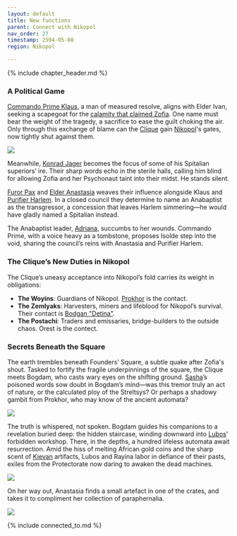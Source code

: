 ```yaml
---
layout: default
title: New functions
parent: Connect with Nikopol
nav_order: 27
timestamp: 2594-05-08
region: Nikopol

---
```


{% include chapter_header.md %}

### A Political Game

[Commando Prime Klaus](../../people/ProtectorateClique/ComPrimeKlaus.md), a man of measured resolve, aligns with Elder Ivan, seeking a scapegoat for the [calamity that claimed Zofia](InNikopol01.md). One name must bear the weight of the tragedy, a sacrifice to ease the guilt choking the air. Only through this exchange of blame can the [Clique](../../people/ProtectorateClique/index.md) gain [Nikopol](../../locations/Nikopol.md)'s gates, now tightly shut against them.

![](https://i.imgur.com/gSdazhZ.png)

Meanwhile, [Konrad Jager](../../people/ProtectorateClique/KonradJager.md) becomes the focus of some of his Spitalian superiors’ ire. Their sharp words echo in the sterile halls, calling him blind for allowing Zofia and her Psychonaut taint into their midst. He stands silent.

[Furor Pax](../../people/ProtectorateClique/IsoldePax.md) and [Elder Anastasia](../../people/ProtectorateClique/Anastasia.md) weaves their influence alongside Klaus and [Purifier Harlem](../../people/ProtectorateClique/PurifierHarlem.md). In a closed council they determine to name an Anabaptist as the transgressor, a concession that leaves Harlem simmering—he would have gladly named a Spitalian instead.

The Anabaptist leader, [Adriana](Prequel11.md), succumbs to her wounds. Commando Prime, with a voice heavy as a tombstone, proposes Isolde step into the void, sharing the council’s reins with Anastasia and Purifier Harlem.

### The Clique’s New Duties in Nikopol

The Clique’s uneasy acceptance into Nikopol’s fold carries its weight in obligations:

- **The Woyins**: Guardians of Nikopol. [Prokhor](../../people/FoundersBlessed/Prokhor.md) is the contact.
- **The Zemlyaks**: Harvesters, miners and lifeblood for Nikopol’s survival. Their contact is [Bodgan "Detina"](../../people/FoundersBlessed/BodganDetina.md).
- **The Postachi**: Traders and emissaries, bridge-builders to the outside chaos. Orest is the contect.

### Secrets Beneath the Square

The earth trembles beneath Founders’ Square, a subtle quake after Zofia's shout. Tasked to fortify the fragile underpinnings of the square, the Clique meets Bogdam, who casts wary eyes on the shifting ground. [Sasha](../../people/ProtectorateClique/SashaVolkov.md)’s poisoned words sow doubt in Bogdam’s mind—was this tremor truly an act of nature, or the calculated ploy of the Streltsys? Or perhaps a shadowy gambit from Prokhor, who may know of the ancient automata?

![](https://i.imgur.com/YYqNlQ1.png)

The truth is whispered, not spoken. Bogdam guides his companions to a revelation buried deep: the hidden staircase, winding downward into [Lubos](../../people/FoundersBlessed/Lubos.md)’ forbidden workshop. There, in the depths, a hundred lifeless automata await resurrection. Amid the hiss of melting African gold coins and the sharp scent of [Kievan](../../locations/Kiev.md) artifacts, Lubos and Rayina labor in defiance of their pasts, exiles from the Protectorate now daring to awaken the dead machines.

![](https://i.imgur.com/44uQLQo.png)

On her way out, Anastasia finds a small artefact in one of the crates, and takes it to compliment her collection of paraphernalia.

![](https://i.imgur.com/RLkmKOy.png)

{% include connected_to.md %}
